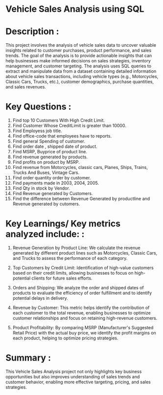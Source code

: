 # Vehicle Sales Analysis using SQL

# Description :
This project involves the analysis of vehicle sales data to uncover valuable insights related to customer purchases, 
product performance, and sales trends. The goal of the analysis is to provide actionable insights that can help 
businesses make informed decisions on sales strategies, inventory management, and customer targeting.
The analysis uses SQL queries to extract and manipulate data from a dataset containing detailed information about vehicle sales 
transactions, including vehicle types (e.g., Motorcycles, Classic Cars, Trucks, etc.), customer demographics, purchase quantities, 
and sales revenues.

# Key Questions : 
1. Find top 10 Customers With High Credit Limit. 
2. Find Customer Whose CreditLimit is greater than 10000.
3. Find Employess job title.
4. Find office-code that employees have to reports.
5. Find general Spending of customer.
6. Find order date , shipped date of product.
7. Find MSRP, Buyprice of product line.
8. Find revenue generated by products.
9. Find profits on product by MSRP.
10. Find revenue from Motorcycles, classic cars, Planes, Ships, Trains, Trucks And Buses, Vintage Cars.
11. Find order quantity order by customer.
12. Find payments made in 2003, 2004, 2005.
13. Find Qty in stock by Vendor.
14. Find Revenue generated by Customers.
15. Find the difference between Revenue Generated by productline and Revenue generated by cutomers.


# Key Learnings/ Key metrics analyzed include: :
1. Revenue Generation by Product Line: We calculate the revenue generated by different product lines such as Motorcycles,
   Classic Cars, and Trucks to assess the performance of each category.

3. Top Customers by Credit Limit: Identification of high-value customers based on their credit limits, allowing
   businesses to focus on high-potential clients for future sales efforts.

5. Orders and Shipping: We analyze the order and shipped dates of products to evaluate the efficiency of order
   fulfillment and to identify potential delays in delivery.

7. Revenue by Customer: This metric helps identify the contribution of each customer to the total revenue,
   enabling businesses to optimize customer relationships and focus on retaining high-revenue customers.

9. Product Profitability: By comparing MSRP (Manufacturer's Suggested Retail Price) with the actual buy price,
    we identify the profit margins on each product, helping to optimize pricing strategies.

# Summary : 

This Vehicle Sales Analysis project not only highlights key business opportunities but also improves understanding of sales 
trends and customer behavior, enabling more effective targeting, pricing, and sales strategies.



